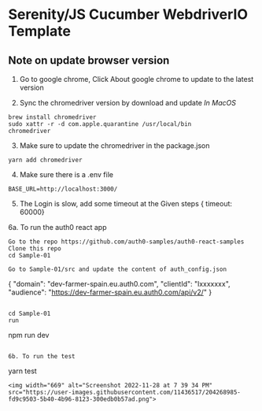 # Serenity/JS Cucumber WebdriverIO Template 

## Note on update browser version

1. Go to google chrome,
   Click About google chrome to update to the latest version

2. Sync the chromedriver version by download and update
   _In MacOS_

```
brew install chromedriver
sudo xattr -r -d com.apple.quarantine /usr/local/bin
chromedriver
```

3. Make sure to update the chromedriver in the package.json

```
yarn add chromedriver
```

4. Make sure there is a .env file

```
BASE_URL=http://localhost:3000/
```

5. The Login is slow, add some timeout at the Given steps
{ timeout: 60000}

6a. To run the auth0 react app
```
Go to the repo https://github.com/auth0-samples/auth0-react-samples
Clone this repo
cd Sample-01

Go to Sample-01/src and update the content of auth_config.json
```
{
  "domain": "dev-farmer-spain.eu.auth0.com",
  "clientId": "lxxxxxxx",
  "audience": "https://dev-farmer-spain.eu.auth0.com/api/v2/"
}
```

cd Sample-01
run
```
npm run dev
```

6b. To run the test
```
yarn test
```
<img width="669" alt="Screenshot 2022-11-28 at 7 39 34 PM" src="https://user-images.githubusercontent.com/11436517/204268985-fd9c9503-5b40-4b96-8123-300edb0b57ad.png">


